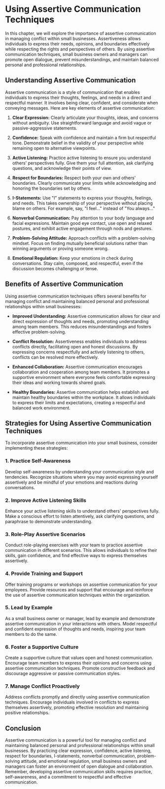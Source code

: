 # Using Assertive Communication Techniques

In this chapter, we will explore the importance of assertive communication in managing conflict within small businesses. Assertiveness allows individuals to express their needs, opinions, and boundaries effectively while respecting the rights and perspectives of others. By using assertive communication techniques, small business owners and managers can promote open dialogue, prevent misunderstandings, and maintain balanced personal and professional relationships.

## Understanding Assertive Communication

Assertive communication is a style of communication that enables individuals to express their thoughts, feelings, and needs in a direct and respectful manner. It involves being clear, confident, and considerate when conveying messages. Here are key elements of assertive communication:

1. **Clear Expression:** Clearly articulate your thoughts, ideas, and concerns without ambiguity. Use straightforward language and avoid vague or passive-aggressive statements.
    
2. **Confidence:** Speak with confidence and maintain a firm but respectful tone. Demonstrate belief in the validity of your perspective while remaining open to alternative viewpoints.
    
3. **Active Listening:** Practice active listening to ensure you understand others' perspectives fully. Give them your full attention, ask clarifying questions, and acknowledge their points of view.
    
4. **Respect for Boundaries:** Respect both your own and others' boundaries. Clearly communicate your limits while acknowledging and honoring the boundaries set by others.
    
5. **I-Statements:** Use "I" statements to express your thoughts, feelings, and needs. This takes ownership of your perspective without placing blame on others. For example, say, "I feel..." instead of "You always..."
    
6. **Nonverbal Communication:** Pay attention to your body language and facial expressions. Maintain good eye contact, use open and relaxed postures, and exhibit active engagement through nods and gestures.
    
7. **Problem-Solving Attitude:** Approach conflicts with a problem-solving mindset. Focus on finding mutually beneficial solutions rather than winning arguments or proving someone wrong.
    
8. **Emotional Regulation:** Keep your emotions in check during conversations. Stay calm, composed, and respectful, even if the discussion becomes challenging or tense.
    

## Benefits of Assertive Communication

Using assertive communication techniques offers several benefits for managing conflict and maintaining balanced personal and professional relationships within small businesses:

- **Improved Understanding:** Assertive communication allows for clear and direct expression of thoughts and needs, promoting understanding among team members. This reduces misunderstandings and fosters effective problem-solving.
    
- **Conflict Resolution:** Assertiveness enables individuals to address conflicts directly, facilitating open and honest discussions. By expressing concerns respectfully and actively listening to others, conflicts can be resolved more effectively.
    
- **Enhanced Collaboration:** Assertive communication encourages collaboration and cooperation among team members. It promotes a supportive environment where everyone feels comfortable expressing their ideas and working towards shared goals.
    
- **Healthy Boundaries:** Assertive communication helps establish and maintain healthy boundaries within the workplace. It allows individuals to express their limits and expectations, creating a respectful and balanced work environment.
    

## Strategies for Using Assertive Communication Techniques

To incorporate assertive communication into your small business, consider implementing these strategies:

### 1\. Practice Self-Awareness

Develop self-awareness by understanding your communication style and tendencies. Recognize situations where you may avoid expressing yourself assertively and be mindful of your emotions and reactions during conversations.

### 2\. Improve Active Listening Skills

Enhance your active listening skills to understand others' perspectives fully. Make a conscious effort to listen attentively, ask clarifying questions, and paraphrase to demonstrate understanding.

### 3\. Role-Play Assertive Scenarios

Conduct role-playing exercises with your team to practice assertive communication in different scenarios. This allows individuals to refine their skills, gain confidence, and find effective ways to express themselves assertively.

### 4\. Provide Training and Support

Offer training programs or workshops on assertive communication for your employees. Provide resources and support that encourage and reinforce the use of assertive communication techniques within the organization.

### 5\. Lead by Example

As a small business owner or manager, lead by example and demonstrate assertive communication in your interactions with others. Model respectful and confident expression of thoughts and needs, inspiring your team members to do the same.

### 6\. Foster a Supportive Culture

Create a supportive culture that values open and honest communication. Encourage team members to express their opinions and concerns using assertive communication techniques. Promote constructive feedback and discourage aggressive or passive communication styles.

### 7\. Manage Conflict Proactively

Address conflicts promptly and directly using assertive communication techniques. Encourage individuals involved in conflicts to express themselves assertively, promoting effective resolution and maintaining positive relationships.

## Conclusion

Assertive communication is a powerful tool for managing conflict and maintaining balanced personal and professional relationships within small businesses. By practicing clear expression, confidence, active listening, respect for boundaries, I-statements, nonverbal communication, problem-solving attitude, and emotional regulation, small business owners and managers can foster an environment of open dialogue and collaboration. Remember, developing assertive communication skills requires practice, self-awareness, and a commitment to respectful and effective communication.

